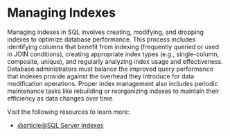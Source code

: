 # Managing Indexes

Managing indexes in SQL involves creating, modifying, and dropping indexes to optimize database performance. This process includes identifying columns that benefit from indexing (frequently queried or used in JOIN conditions), creating appropriate index types (e.g., single-column, composite, unique), and regularly analyzing index usage and effectiveness. Database administrators must balance the improved query performance that indexes provide against the overhead they introduce for data modification operations. Proper index management also includes periodic maintenance tasks like rebuilding or reorganizing indexes to maintain their efficiency as data changes over time.

Visit the following resources to learn more:

- [@article@SQL Server Indexes](https://www.sqlservercentral.com/articles/sql-server-indexes)